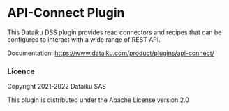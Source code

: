 # API-Connect Plugin

This Dataiku DSS plugin provides read connectors and recipes that can be configured to interact with a wide range of REST API.

Documentation: https://www.dataiku.com/product/plugins/api-connect/


### Licence

Copyright 2021-2022 Dataiku SAS

This plugin is distributed under the Apache License version 2.0
